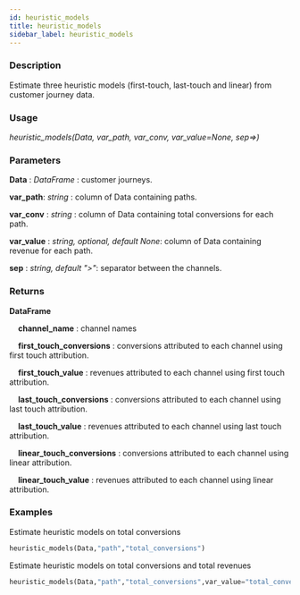 ```yaml
---
id: heuristic_models
title: heuristic_models
sidebar_label: heuristic_models
---
```


### Description

Estimate three heuristic models (first-touch, last-touch and linear) from customer journey data.

### Usage

*heuristic_models(Data, var_path, var_conv, var_value=None, sep=>)*


### Parameters

**Data** : *DataFrame* : customer journeys.

**var_path**: *string* : column of Data containing paths.

**var_conv** : *string* : column of Data containing total conversions for each path.

**var_value** : *string, optional, default None*: column of Data containing revenue for each path.

**sep** : *string, default ">"*: separator between the channels.

### Returns

**DataFrame**

&nbsp;&nbsp;&nbsp;&nbsp;**channel_name** : channel names

&nbsp;&nbsp;&nbsp;&nbsp;**first_touch_conversions** : conversions attributed to each channel using first touch attribution.

&nbsp;&nbsp;&nbsp;&nbsp;**first_touch_value** : revenues attributed to each channel using first touch attribution.

&nbsp;&nbsp;&nbsp;&nbsp;**last_touch_conversions** : conversions attributed to each channel using last touch attribution.

&nbsp;&nbsp;&nbsp;&nbsp;**last_touch_value** : revenues attributed to each channel using last touch attribution.

&nbsp;&nbsp;&nbsp;&nbsp;**linear_touch_conversions** : conversions attributed to each channel using linear attribution.

&nbsp;&nbsp;&nbsp;&nbsp;**linear_touch_value** : revenues attributed to each channel using linear attribution.

### Examples

Estimate heuristic models on total conversions

```python
heuristic_models(Data,"path","total_conversions")
```

Estimate heuristic models on total conversions and total revenues

```python
heuristic_models(Data,"path","total_conversions",var_value="total_conversion_value")
```